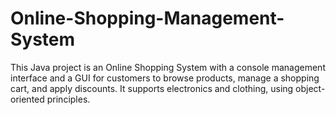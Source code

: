 # Online-Shopping-Management-System
This Java project is an Online Shopping System with a console management interface and a GUI for customers to browse products, manage a shopping cart, and apply discounts. It supports electronics and clothing, using object-oriented principles.
